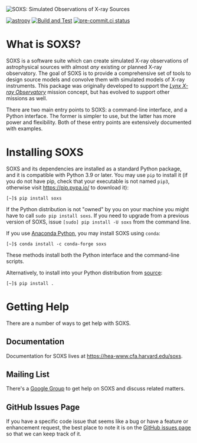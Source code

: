 

![SOXS: Simulated Observations of X-ray Sources](doc/source/images/SOXS_Wordmark.png)

[![astropy](http://img.shields.io/badge/powered%20by-AstroPy-orange.svg?style=flat)](http://www.astropy.org/)
[![Build and Test](https://github.com/lynx-x-ray-observatory/soxs/actions/workflows/build-test.yml/badge.svg)](https://github.com/lynx-x-ray-observatory/soxs/actions/workflows/build-test.yml/)
[![pre-commit.ci status](https://results.pre-commit.ci/badge/github/lynx-x-ray-observatory/soxs/main.svg)](https://results.pre-commit.ci/latest/github/lynx-x-ray-observatory/soxs/main)

# What is SOXS?

SOXS is a software suite which can create simulated X-ray observations of
astrophysical sources with almost *any* existing or planned X-ray observatory. The goal of
SOXS is to provide a comprehensive set of tools to design source models and
convolve them with simulated models of X-ray instruments. This package was originally
developed to support the [*Lynx X-ray Observatory*](https://www.lynxobservatory.org)
mission concept, but has evolved to support other missions as well.

There are two main entry points to SOXS: a command-line interface, and a
Python interface. The former is simpler to use, but the latter has more power
and flexibility. Both of these entry points are extensively documented with
examples.

# Installing SOXS

SOXS and its dependencies are installed as a standard Python package, and it is compatible
with Python 3.9 or later. You may use `pip` to install it (if you do not have pip, check
that your executable is not named `pip3`, otherwise visit https://pip.pypa.io/ to download
it):

```
[~]$ pip install soxs
```

If the Python distribution is not "owned" by you on your machine you might have to call
`sudo pip install soxs`. If you need to upgrade from a previous version of SOXS, issue
`[sudo] pip install -U soxs` from the command line.

If you use [Anaconda Python](https://www.continuum.io/anaconda-overview), you may
install SOXS using `conda`:

```
[~]$ conda install -c conda-forge soxs
```

These methods install both the Python interface and the command-line scripts.

Alternatively, to install into your Python distribution from [source](https://github.com/lynx-x-ray-observatory/soxs):

```
[~]$ pip install .
```

# Getting Help

There are a number of ways to get help with SOXS.

## Documentation

Documentation for SOXS lives at https://hea-www.cfa.harvard.edu/soxs.

## Mailing List

There's a [Google Group](https://groups.google.com/g/soxs-pyxsim-sims) to get help on SOXS and
discuss related matters.

## GitHub Issues Page

If you have a specific code issue that seems like a bug or have a feature or enhancement request,
the best place to note it is on the [GitHub issues page](https://github.com/lynx-x-ray-observatory/soxs/issues)
so that we can keep track of it.
